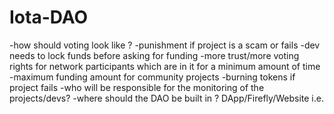 # Iota-DAO





-how should voting look like ? 
-punishment if project is a scam or fails
-dev needs to lock funds before asking for funding
-more trust/more voting rights for network participants which are in it for a minimum amount of time 
-maximum funding amount for community projects
-burning tokens if project fails
-who will be responsible for the monitoring of the projects/devs?
-where should the DAO be built in ? DApp/Firefly/Website i.e.

